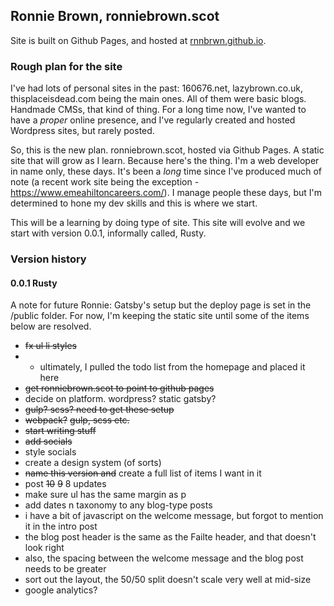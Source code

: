 ## Ronnie Brown, ronniebrown.scot

Site is built on Github Pages, and hosted at
[rnnbrwn.github.io](https://rnnbrwn.github.io).

### Rough plan for the site

I've had lots of personal sites in the past: 160676.net, lazybrown.co.uk, thisplaceisdead.com being the main ones. All of them were basic blogs. Handmade CMSs, that kind of thing. For a long time now, I've wanted to have a _proper_ online presence, and I've regularly created and hosted Wordpress sites, but rarely posted.

So, this is the new plan. ronniebrown.scot, hosted via Github Pages. A static site that will grow as I learn. Because here's the thing. I'm a web developer in name only, these days. It's been a _long_ time since I've produced much of note (a recent work site being the exception - https://www.emeahiltoncareers.com/). I manage people these days, but I'm determined to hone my dev skills and this is where we start.

This will be a learning by doing type of site. This site will evolve and we start with version 0.0.1, informally called, Rusty.

### Version history

#### 0.0.1 Rusty

A note for future Ronnie: Gatsby's setup but the deploy page is set in the /public folder. For now, I'm keeping the static site until some of the items below are resolved.

- ~~fx ul li styles~~
- - ultimately, I pulled the todo list from the homepage and placed it here
- ~~get ronniebrown.scot to point to github pages~~
- decide on platform. wordpress? static gatsby?
- ~~gulp? scss? need to get these setup~~
- ~~webpack?~~ ~~gulp, scss etc.~~
- ~~start writing stuff~~
- ~~add socials~~
- style socials
- create a design system (of sorts)
- ~~name this version and~~ create a full list of items I want in it
- post ~~10~~ ~~9~~ 8 updates
- make sure ul has the same margin as p
- add dates n taxonomy to any blog-type posts
- i have a bit of javascript on the welcome message, but forgot to mention it in the intro post
- the blog post header is the same as the Failte header, and that doesn't look right
- also, the spacing between the welcome message and the blog post needs to be greater
- sort out the layout, the 50/50 split doesn't scale very well at mid-size
- google analytics?
